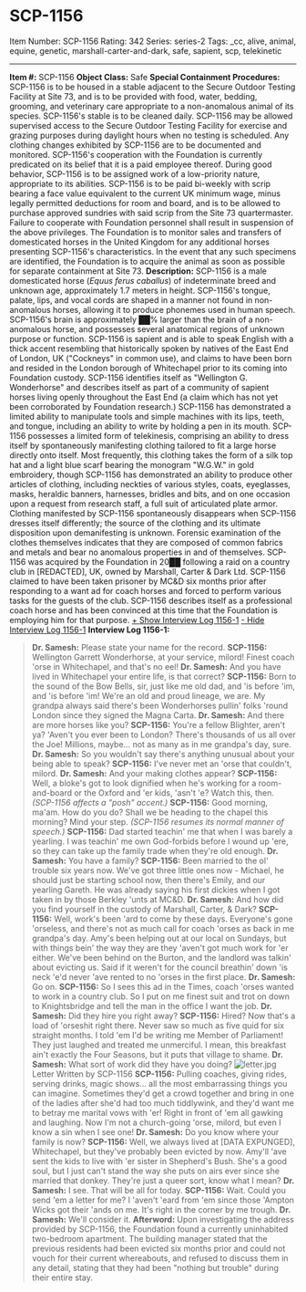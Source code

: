 # SCP-1156
Item Number: SCP-1156
Rating: 342
Series: series-2
Tags: _cc, alive, animal, equine, genetic, marshall-carter-and-dark, safe, sapient, scp, telekinetic

---

**Item #:** SCP-1156
**Object Class:** Safe
**Special Containment Procedures:** SCP-1156 is to be housed in a stable adjacent to the Secure Outdoor Testing Facility at Site 73, and is to be provided with food, water, bedding, grooming, and veterinary care appropriate to a non-anomalous animal of its species. SCP-1156's stable is to be cleaned daily. SCP-1156 may be allowed supervised access to the Secure Outdoor Testing Facility for exercise and grazing purposes during daylight hours when no testing is scheduled. Any clothing changes exhibited by SCP-1156 are to be documented and monitored.
SCP-1156's cooperation with the Foundation is currently predicated on its belief that it is a paid employee thereof. During good behavior, SCP-1156 is to be assigned work of a low-priority nature, appropriate to its abilities. SCP-1156 is to be paid bi-weekly with scrip bearing a face value equivalent to the current UK minimum wage, minus legally permitted deductions for room and board, and is to be allowed to purchase approved sundries with said scrip from the Site 73 quartermaster. Failure to cooperate with Foundation personnel shall result in suspension of the above privileges.
The Foundation is to monitor sales and transfers of domesticated horses in the United Kingdom for any additional horses presenting SCP-1156's characteristics. In the event that any such specimens are identified, the Foundation is to acquire the animal as soon as possible for separate containment at Site 73.
**Description:** SCP-1156 is a male domesticated horse (_Equus ferus caballus_) of indeterminate breed and unknown age, approximately 1.7 meters in height. SCP-1156's tongue, palate, lips, and vocal cords are shaped in a manner not found in non-anomalous horses, allowing it to produce phonemes used in human speech. SCP-1156's brain is approximately ██% larger than the brain of a non-anomalous horse, and possesses several anatomical regions of unknown purpose or function.
SCP-1156 is sapient and is able to speak English with a thick accent resembling that historically spoken by natives of the East End of London, UK ("Cockneys" in common use), and claims to have been born and resided in the London borough of Whitechapel prior to its coming into Foundation custody. SCP-1156 identifies itself as "Wellington G. Wonderhorse" and describes itself as part of a community of sapient horses living openly throughout the East End (a claim which has not yet been corroborated by Foundation research.) SCP-1156 has demonstrated a limited ability to manipulate tools and simple machines with its lips, teeth, and tongue, including an ability to write by holding a pen in its mouth.
SCP-1156 possesses a limited form of telekinesis, comprising an ability to dress itself by spontaneously manifesting clothing tailored to fit a large horse directly onto itself. Most frequently, this clothing takes the form of a silk top hat and a light blue scarf bearing the monogram "W.G.W." in gold embroidery, though SCP-1156 has demonstrated an ability to produce other articles of clothing, including neckties of various styles, coats, eyeglasses, masks, heraldic banners, harnesses, bridles and bits, and on one occasion upon a request from research staff, a full suit of articulated plate armor. Clothing manifested by SCP-1156 spontaneously disappears when SCP-1156 dresses itself differently; the source of the clothing and its ultimate disposition upon demanifesting is unknown. Forensic examination of the clothes themselves indicates that they are composed of common fabrics and metals and bear no anomalous properties in and of themselves.
SCP-1156 was acquired by the Foundation in 20██ following a raid on a country club in [REDACTED], UK, owned by Marshall, Carter & Dark Ltd. SCP-1156 claimed to have been taken prisoner by MC&D six months prior after responding to a want ad for coach horses and forced to perform various tasks for the guests of the club. SCP-1156 describes itself as a professional coach horse and has been convinced at this time that the Foundation is employing him for that purpose.
[\+ Show Interview Log 1156-1](javascript:;)
[\- Hide Interview Log 1156-1](javascript:;)
**Interview Log 1156-1:**
> **Dr. Samesh:** Please state your name for the record.
> **SCP-1156:** Wellington Garrett Wonderhorse, at your service, milord! Finest coach 'orse in Whitechapel, and that's no eel!
> **Dr. Samesh:** And you have lived in Whitechapel your entire life, is that correct?
> **SCP-1156:** Born to the sound of the Bow Bells, sir, just like me old dad, and 'is before 'im, and 'is before 'im! We're an old and proud lineage, we are. My grandpa always said there's been Wonderhorses pullin' folks 'round London since they signed the Magna Carta.
> **Dr. Samesh:** And there are more horses like you?
> **SCP-1156:** You're a fellow Blighter, aren't ya? 'Aven't you ever been to London? There's thousands of us all over the Joe! Millions, maybe… not as many as in me grandpa's day, sure.
> **Dr. Samesh:** So you wouldn't say there's anything unusual about your being able to speak?
> **SCP-1156:** I've never met an 'orse that couldn't, milord.
> **Dr. Samesh:** And your making clothes appear?
> **SCP-1156:** Well, a bloke's got to look dignified when he's working for a room-and-board or the Oxford and 'er kids, 'asn't 'e? Watch this, then.
> _(SCP-1156 affects a "posh" accent.)_
> **SCP-1156:** Good morning, ma'am. How do you do? Shall we be heading to the chapel this morning? Mind your step.
> _(SCP-1156 resumes its normal manner of speech.)_
> **SCP-1156:** Dad started teachin' me that when I was barely a yearling. I was teachin' me own God-forbids before I wound up 'ere, so they can take up the family trade when they're old enough.
> **Dr. Samesh:** You have a family?
> **SCP-1156:** Been married to the ol' trouble six years now. We've got three little ones now - Michael, he should just be starting school now, then there's Emily, and our yearling Gareth. He was already saying his first dickies when I got taken in by those Berkley 'unts at MC&D.
> **Dr. Samesh:** And how did you find yourself in the custody of Marshall, Carter, & Dark?
> **SCP-1156:** Well, work's been 'ard to come by these days. Everyone's gone 'orseless, and there's not as much call for coach 'orses as back in me grandpa's day. Amy's been helping out at our local on Sundays, but with things bein' the way they are they 'aven't got much work for 'er either. We've been behind on the Burton, and the landlord was talkin' about evicting us. Said if it weren't for the council breathin' down 'is neck 'e'd never 'ave rented to no 'orses in the first place.
> **Dr. Samesh:** Go on.
> **SCP-1156:** So I sees this ad in the Times, coach 'orses wanted to work in a country club. So I put on me finest suit and trot on down to Knightsbridge and tell the man in the office I want the job.
> **Dr. Samesh:** Did they hire you right away?
> **SCP-1156:** Hired? Now that's a load of 'orseshit right there. Never saw so much as five quid for six straight months. I told 'em I'd be writing me Member of Parliament! They just laughed and treated me unmerciful. I mean, this breakfast ain't exactly the Four Seasons, but it puts that village to shame.
> **Dr. Samesh:** What sort of work did they have you doing?
> ![letter.jpg](https://scp-wiki.wdfiles.com/local--files/scp-1156/letter.jpg)
> Letter Written by SCP-1156
> **SCP-1156:** Pulling coaches, giving rides, serving drinks, magic shows… all the most embarrassing things you can imagine. Sometimes they'd get a crowd together and bring in one of the ladies after she'd had too much tiddlywink, and they'd want me to betray me marital vows with 'er! Right in front of 'em all gawking and laughing. Now I'm not a church-going 'orse, milord, but even I know a sin when I see one!
> **Dr. Samesh:** Do you know where your family is now?
> **SCP-1156:** Well, we always lived at [DATA EXPUNGED], Whitechapel, but they've probably been evicted by now. Amy'll 'ave sent the kids to live with 'er sister in Shepherd's Bush. She's a good soul, but I just can't stand the way she puts on airs ever since she married that donkey. They're just a queer sort, know what I mean?
> **Dr. Samesh:** I see. That will be all for today.
> **SCP-1156:** Wait. Could you send 'em a letter for me? I 'aven't 'eard from 'em since those 'Ampton Wicks got their 'ands on me. It's right in the corner by me trough.
> **Dr. Samesh:** We'll consider it.
**Afterword:** Upon investigating the address provided by SCP-1156, the Foundation found a currently uninhabited two-bedroom apartment. The building manager stated that the previous residents had been evicted six months prior and could not vouch for their current whereabouts, and refused to discuss them in any detail, stating that they had been "nothing but trouble" during their entire stay.